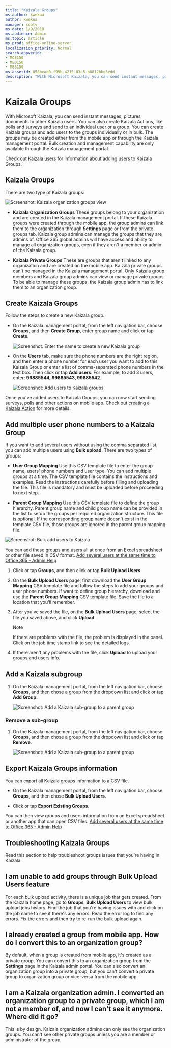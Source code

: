 ```yaml
---
title: "Kaizala Groups"
ms.author: kwekua
author: kwekua
manager: scotv
ms.date: 1/9/2018
ms.audience: Admin
ms.topic: article
ms.prod: office-online-server
localization_priority: Normal
search.appverid:
- MOE150
- MED150
- MBS150
ms.assetid: 858bead0-f99b-4215-83c6-b8812bbe3edd
description: "With Microsoft Kaizala, you can send instant messages, pictures, documents to other Kaizala users. You can also create Kaizala Actions, like polls and surveys and send to an individual user or a group. You can create Kaizala groups and add users to the groups individually or in bulk. The groups may be created either from the mobile app or through the Kaizala management portal. Bulk creation and management capability are only available through the Kaizala management portal."
---
```


# Kaizala Groups

With Microsoft Kaizala, you can send instant messages, pictures, documents to other Kaizala users. You can also create Kaizala Actions, like polls and surveys and send to an individual user or a group. You can create Kaizala groups and add users to the groups individually or in bulk. The groups may be created either from the mobile app or through the Kaizala management portal. Bulk creation and management capability are only available through the Kaizala management portal.
  
Check out [Kaizala users](users.md) for information about adding users to Kaizala Groups. 
  
## Kaizala Groups

There are two type of Kaizala groups:
  
![Screenshot: Kaizala organization groups view](media/c05e9bd2-05cb-4178-a44a-053e01db36bc.png)
  
- **Kaizala Organization Groups** These groups belong to your organization and are created in the Kaizala management portal. If these Kaizala groups were created through the mobile app, the group admins can link them to the organization through **Settings** page or from the private groups tab. Kaizala group admins can manage the groups that they are admins of. Office 365 global admins will have access and ability to manage all organization groups, even if they aren't a member or admin of the Kaizala group. 
    
- **Kaizala Private Groups** These are groups that aren't linked to any organization and are created on the mobile app. Kaizala private groups can't be managed in the Kaizala management portal. Only Kaizala group members and Kaizala group admins can view or manage private groups. To be able to manage these groups, the Kaizala group admin has to link them to an organization group. 
    
## Create Kaizala Groups

Follow the steps to create a new Kaizala group.
  
- On the Kaizala management portal, from the left navigation bar, choose **Groups**, and then **Create Group**, enter group name and click or tap **Create**. 
    
    ![Screenshot: Enter the name to create a new Kaizala group](media/f913453e-6a66-45bd-a51c-114ebf5be0d7.png)
  
- On the **Users** tab, make sure the phone numbers are the right region, and then enter a phone number for each user you want to add to this Kaizala Group or enter a list of comma-separated phone numbers in the text box. Then click or tap **Add users**. For example, to add 3 users, enter: **99885544, 99885543, 99885542**. 
    
    ![Screenshot: Add users to Kaizala groups](media/d71f75ba-24bb-443c-8cfe-f46a4c95d9b3.png)
  
Once you've added users to Kaizala Groups, you can now start sending surveys, polls and other actions on mobile app. Check out [creating a Kaizala Action](actions.md) for more details. 
  
## Add multiple user phone numbers to a Kaizala Group

If you want to add several users without using the comma separated list, you can add multiple users using **Bulk upload**. There are two types of groups: 
  
- **User Group Mapping** Use this CSV template file to enter the group name, users' phone numbers and user type. You can add multiple groups at a time. The CSV template file contains the instructions and examples. Read the instructions carefully before filling and uploading the file. This file is mandatory and must be uploaded before proceeding to next step. 
    
- **Parent Group Mapping** Use this CSV template file to define the group hierarchy. Parent group name and child group name can be provided in the list to setup the groups per required organization structure. This file is optional. If the corresponding group name doesn't exist in the template CSV file, those groups are ignored in the parent group mapping file. 
    
![Screenshot: Bulk add users to Kaizala](media/8f4f5b63-ae6e-4aac-959f-a9022612a058.png)
  
You can add these groups and users all at once from an Excel spreadsheet or other file saved in CSV format. [Add several users at the same time to Office 365 - Admin Help](https://support.office.com/article/1f5767ed-e717-4f24-969c-6ea9d412ca88#__toc316652088)
  
1. Click or tap **Groups**, and then click or tap **Bulk Upload Users**. 
    
2. On the **Bulk Upload Users** page, first download the **User Group Mapping** CSV template file and follow the steps to add your groups and user phone numbers. If want to define group hierarchy, download and use the **Parent Group Mapping** CSV template file. Save the file to a location that you'll remember. 
    
3. After you've saved the file, on the **Bulk Upload Users** page, select the file you saved above, and click **Upload**. 
    
    > [!NOTE]
    > If there are problems with the file, the problem is displayed in the panel. Click on the job time stamp link to see the detailed logs. 
  
4. If there aren't any problems with the file, click **Upload** to upload your groups and users info. 
    
## Add a Kaizala subgroup

1. On the Kaizala management portal, from the left navigation bar, choose **Groups**, and then chose a group from the dropdown list and click or tap **Add Group**. 
    
    ![Screenshot: Add a Kaizala  sub-group to a parent group](media/890765a2-9e2e-409f-88fa-0e478dfeb0c6.png)
  
### Remove a sub-group

1. On the Kaizala management portal, from the left navigation bar, choose **Groups**, and then chose a group from the dropdown list and click or tap **Remove**. 
    
    ![Screenshot: Add a Kaizala  sub-group to a parent group](media/890765a2-9e2e-409f-88fa-0e478dfeb0c6.png)
  
## Export Kaizala Groups information

You can export all Kaizala groups information to a CSV file.
  
- On the Kaizala management portal, from the left navigation bar, choose **Groups**, and then chose **Bulk Upload Users**. 
    
- Click or tap **Export Existing Groups**. 
    
You can then view groups and users information from an Excel spreadsheet or another app that can open CSV files. [Add several users at the same time to Office 365 - Admin Help](https://support.office.com/article/1f5767ed-e717-4f24-969c-6ea9d412ca88#__toc316652088)
  
## Troubleshooting Kaizala Groups

Read this section to help troubleshoot groups issues that you're having in Kaizala.
  
## I am unable to add groups through Bulk Upload Users feature

For each bulk upload activity, there is a unique job that gets created. From the Kaizala home page, go to **Groups**, **Bulk Upload Users** to view bulk upload jobs history. Find the job that you're having issues with and click on the job name to see if there's any errors. Read the error log to find any errors. Fix the errors and then try to re-run the bulk upload again. 
  
## I already created a group from mobile app. How do I convert this to an organization group?

By default, when a group is created from mobile app, it's created as a private group. You can convert this to an organization group from the **Settings** page in the Kaizala admin portal. You can also convert an organization group into a private group, but you can't convert a private group to organization group or vice-versa from the mobile app. 
  
## I am a Kaizala organization admin. I converted an organization group to a private group, which I am not a member of, and now I can't see it anymore. Where did it go?

This is by design. Kaizala organization admins can only see the organization groups. You can't see other private groups unless you are a member or administrator of the group.
  

